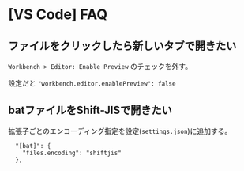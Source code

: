 # [VS Code] FAQ


ファイルをクリックしたら新しいタブで開きたい
--------------------------------------------

`Workbench > Editor: Enable Preview` のチェックを外す。

設定だと `"workbench.editor.enablePreview": false`


batファイルをShift-JISで開きたい
--------------------------------

拡張子ごとのエンコーディング指定を設定(`settings.json`)に追加する。

```
  "[bat]": {
    "files.encoding": "shiftjis"
  },
```

